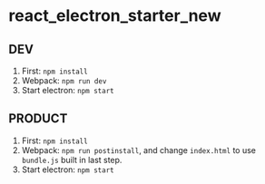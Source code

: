 # react_electron_starter_new          
          
## DEV          
1. First: `npm install`          
2. Webpack: `npm run dev`          
3. Start electron: `npm start`          

## PRODUCT          
1. First: `npm install`                    
2. Webpack: `npm run postinstall`, and change `index.html` to use `bundle.js` built in last step.          
3. Start electron: `npm start`          
